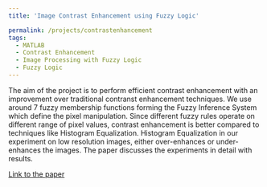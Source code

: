 ```yaml
---
title: 'Image Contrast Enhancement using Fuzzy Logic'

permalink: /projects/contrastenhancement
tags:
  - MATLAB
  - Contrast Enhancement
  - Image Processing with Fuzzy Logic
  - Fuzzy Logic
---
```


The aim of the project is to perform efficient contrast enhancement with an improvement over traditional contranst enhancement techniques. We use around 7 fuzzy membership functions forming the Fuzzy Inference System which define the pixel manipulation. Since different fuzzy rules operate on different range of pixel values, contrast enhancement is better compared to techniques like Histogram Equalization. Histogram Equalization in our experiment on low resolution images, either over-enhances or under-enhances the images. The paper discusses the experiments in detail with results.

[Link to the paper](https://arxiv.org/abs/1809.04529)

